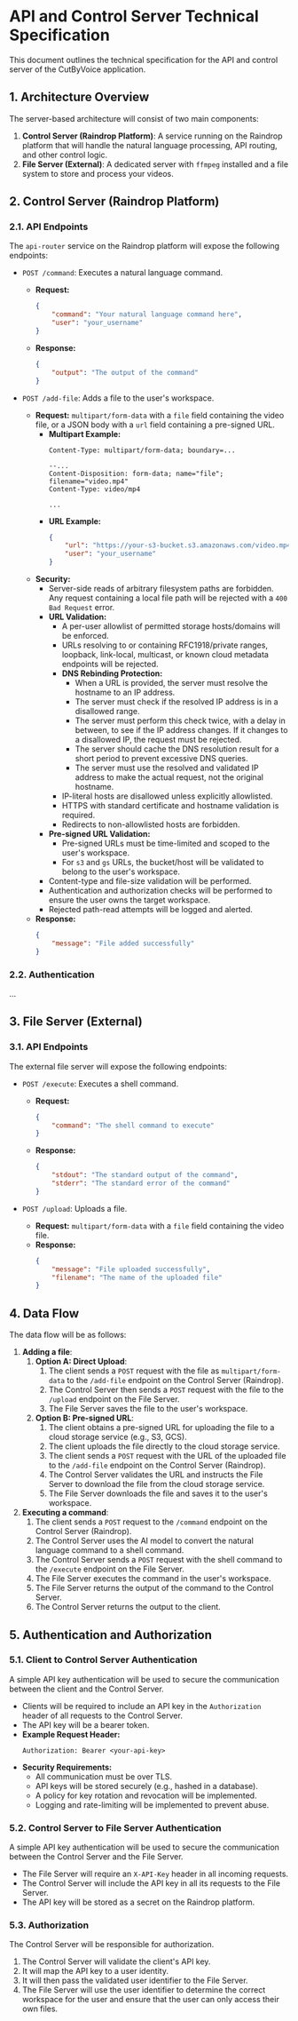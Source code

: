 # API and Control Server Technical Specification

This document outlines the technical specification for the API and control server of the CutByVoice application.

## 1. Architecture Overview

The server-based architecture will consist of two main components:

1.  **Control Server (Raindrop Platform)**: A service running on the Raindrop platform that will handle the natural language processing, API routing, and other control logic.
2.  **File Server (External)**: A dedicated server with `ffmpeg` installed and a file system to store and process your videos.

## 2. Control Server (Raindrop Platform)

### 2.1. API Endpoints

The `api-router` service on the Raindrop platform will expose the following endpoints:

-   `POST /command`: Executes a natural language command.
    -   **Request:**
        ```json
        {
            "command": "Your natural language command here",
            "user": "your_username"
        }
        ```
    -   **Response:**
        ```json
        {
            "output": "The output of the command"
        }
        ```

-   `POST /add-file`: Adds a file to the user's workspace.
    -   **Request:** `multipart/form-data` with a `file` field containing the video file, or a JSON body with a `url` field containing a pre-signed URL.
        -   **Multipart Example:**
            ```
            Content-Type: multipart/form-data; boundary=...
            
            --...
            Content-Disposition: form-data; name="file"; filename="video.mp4"
            Content-Type: video/mp4
            
            ...
            ```
        -   **URL Example:**
            ```json
            {
                "url": "https://your-s3-bucket.s3.amazonaws.com/video.mp4?AWSAccessKeyId=...",
                "user": "your_username"
            }
            ```
    -   **Security:**
        -   Server-side reads of arbitrary filesystem paths are forbidden. Any request containing a local file path will be rejected with a `400 Bad Request` error.
        -   **URL Validation:**
            -   A per-user allowlist of permitted storage hosts/domains will be enforced.
            -   URLs resolving to or containing RFC1918/private ranges, loopback, link-local, multicast, or known cloud metadata endpoints will be rejected.
            -   **DNS Rebinding Protection:**
                -   When a URL is provided, the server must resolve the hostname to an IP address.
                -   The server must check if the resolved IP address is in a disallowed range.
                -   The server must perform this check twice, with a delay in between, to see if the IP address changes. If it changes to a disallowed IP, the request must be rejected.
                -   The server should cache the DNS resolution result for a short period to prevent excessive DNS queries.
                -   The server must use the resolved and validated IP address to make the actual request, not the original hostname.
            -   IP-literal hosts are disallowed unless explicitly allowlisted.
            -   HTTPS with standard certificate and hostname validation is required.
            -   Redirects to non-allowlisted hosts are forbidden.
        -   **Pre-signed URL Validation:**
            -   Pre-signed URLs must be time-limited and scoped to the user's workspace.
            -   For `s3` and `gs` URLs, the bucket/host will be validated to belong to the user's workspace.
        -   Content-type and file-size validation will be performed.
        -   Authentication and authorization checks will be performed to ensure the user owns the target workspace.
        -   Rejected path-read attempts will be logged and alerted.
    -   **Response:**
        ```json
        {
            "message": "File added successfully"
        }
        ```

### 2.2. Authentication

...

## 3. File Server (External)

### 3.1. API Endpoints

The external file server will expose the following endpoints:

-   `POST /execute`: Executes a shell command.
    -   **Request:**
        ```json
        {
            "command": "The shell command to execute"
        }
        ```
    -   **Response:**
        ```json
        {
            "stdout": "The standard output of the command",
            "stderr": "The standard error of the command"
        }
        ```

-   `POST /upload`: Uploads a file.
    -   **Request:** `multipart/form-data` with a `file` field containing the video file.
    -   **Response:**
        ```json
        {
            "message": "File uploaded successfully",
            "filename": "The name of the uploaded file"
        }
        ```

## 4. Data Flow

The data flow will be as follows:

1.  **Adding a file**:
    1.  **Option A: Direct Upload**:
        1.  The client sends a `POST` request with the file as `multipart/form-data` to the `/add-file` endpoint on the Control Server (Raindrop).
        2.  The Control Server then sends a `POST` request with the file to the `/upload` endpoint on the File Server.
        3.  The File Server saves the file to the user's workspace.
    2.  **Option B: Pre-signed URL**:
        1.  The client obtains a pre-signed URL for uploading the file to a cloud storage service (e.g., S3, GCS).
        2.  The client uploads the file directly to the cloud storage service.
        3.  The client sends a `POST` request with the URL of the uploaded file to the `/add-file` endpoint on the Control Server (Raindrop).
        4.  The Control Server validates the URL and instructs the File Server to download the file from the cloud storage service.
        5.  The File Server downloads the file and saves it to the user's workspace.
2.  **Executing a command**:
    1.  The client sends a `POST` request to the `/command` endpoint on the Control Server (Raindrop).
    2.  The Control Server uses the AI model to convert the natural language command to a shell command.
    3.  The Control Server sends a `POST` request with the shell command to the `/execute` endpoint on the File Server.
    4.  The File Server executes the command in the user's workspace.
    5.  The File Server returns the output of the command to the Control Server.
    6.  The Control Server returns the output to the client.

## 5. Authentication and Authorization

### 5.1. Client to Control Server Authentication

A simple API key authentication will be used to secure the communication between the client and the Control Server.

-   Clients will be required to include an API key in the `Authorization` header of all requests to the Control Server.
-   The API key will be a bearer token.
-   **Example Request Header:**
    ```
    Authorization: Bearer <your-api-key>
    ```
-   **Security Requirements:**
    -   All communication must be over TLS.
    -   API keys will be stored securely (e.g., hashed in a database).
    -   A policy for key rotation and revocation will be implemented.
    -   Logging and rate-limiting will be implemented to prevent abuse.

### 5.2. Control Server to File Server Authentication

A simple API key authentication will be used to secure the communication between the Control Server and the File Server.

-   The File Server will require an `X-API-Key` header in all incoming requests.
-   The Control Server will include the API key in all its requests to the File Server.
-   The API key will be stored as a secret on the Raindrop platform.

### 5.3. Authorization

The Control Server will be responsible for authorization.

1.  The Control Server will validate the client's API key.
2.  It will map the API key to a user identity.
3.  It will then pass the validated user identifier to the File Server.
4.  The File Server will use the user identifier to determine the correct workspace for the user and ensure that the user can only access their own files.